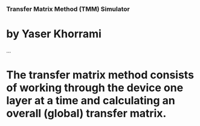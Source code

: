 ### Transfer Matrix Method (TMM) Simulator
# by Yaser Khorrami
...
# The transfer matrix method consists of working through the device one layer at a time and calculating an overall (global) transfer matrix.
